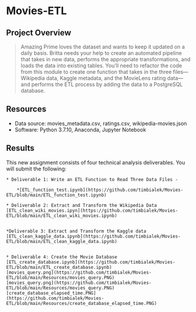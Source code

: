 # Movies-ETL

## Project Overview

> Amazing Prime loves the dataset and wants to keep it updated on a daily basis. Britta needs your help to create an automated pipeline that takes in new data, performs the appropriate transformations, and loads the data into existing tables. You’ll need to refactor the code from this module to create one function that takes in the three files—Wikipedia data, Kaggle metadata, and the MovieLens rating data—and performs the ETL process by adding the data to a PostgreSQL database.

## Resources
* Data source: movies_metadata.csv, ratings.csv, wikipedia-movies.json
* Software: Python 3.7.10, Anaconda, Jupyter Notebook

## Results

This new assignment consists of four technical analysis deliverables. You will submit the following:

	* Deliverable 1: Write an ETL Function to Read Three Data Files - 
  	
		*[ETL_function_test.ipynb](https://github.com/timbialek/Movies-ETL/blob/main/ETL_function_test.ipynb)

	* Deliverable 2: Extract and Transform the Wikipedia Data
	[ETL_clean_wiki_movies.ipyn](https://github.com/timbialek/Movies-ETL/blob/main/ETL_clean_wiki_movies.ipynb)


	*Deliverable 3: Extract and Transform the Kaggle data
	[ETL_clean_kaggle_data.ipynb](https://github.com/timbialek/Movies-ETL/blob/main/ETL_clean_kaggle_data.ipynb)
	
 
	* Deliverable 4: Create the Movie Database
	[ETL_create_database.ipynb](https://github.com/timbialek/Movies-ETL/blob/main/ETL_create_database.ipynb)
	[movies_query.png](https://github.com/timbialek/Movies-ETL/blob/main/Resources/movies_query.PNG)
	[movies_query.png](https://github.com/timbialek/Movies-ETL/blob/main/Resources/movies_query.PNG)
	[create_database_elapsed_time.PNG](https://github.com/timbialek/Movies-ETL/blob/main/Resources/create_database_elapsed_time.PNG)


